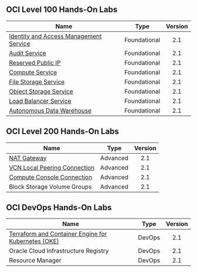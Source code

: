 


## OCI Level 100 Hands-On Labs 


|                  **Name**              |    **Type**  | **Version** |
|----------------------------------------|:------------:|:-------:|
|[Identity and Access Management Service](./Foundational/Identity_Access_Management/IAM_HOL.md) | Foundational |   2.1   |
|[Audit Service](./Foundational/Audit_Service/AUDIT_HOL.md) | Foundational |   2.1   | Foundational |   2.1   |
|[Reserved Public IP](./Foundational/Using_Reserved_Public_IP/Reserved_Public_IP_HOL.md) | Foundational |   2.1   | Foundational |   2.1   | 
|[Compute Service](./Foundational/Network_Compute_and_Block_Service/Compute_HOL.md)                        | Foundational |   2.1   |
|[File Storage Service](./Foundational/File_Storage_Service/FSS_HOL.md)                   | Foundational |   2.1   | 
|[Object Storage Service](./Foundational/Object_Storage/ObjectStorage_HOL.md)                   | Foundational |   2.1   |  
|[Load Balancer Service](./Foundational/Load_Balancer/load_balancer.md)                 | Foundational |   2.1   |      
|[Autonomous Data Warehouse](./Foundational/Autonomous_Data_Warehouse/ADW_HOL.md)             | Foundational |   2.1   |   



## OCI Level 200 Hands-On Labs 


|                  **Name**              |    **Type**  | **Version** | 
|----------------------------------------|:------------:|:-------:|
|[NAT Gateway](./L200-LAB/NAT_Gateway/nat_gateway.md)| Advanced |   2.1   | 
|[VCN Local Peering Connection](./L200-LAB/VCN_Local_Peering/vcn_local_peering.md)                       | Advanced |   2.1   |   
|[Compute Console Connection](./L200-LAB/Compute-Console-Connection/HOL-Console-Connection.md)| Advanced |   2.1   |   
|Block Storage Volume Groups                  | Advanced |   2.1   |   


## OCI DevOps Hands-On Labs


|                  **Name**              |    **Type**  | **Version** | 
|----------------------------------------|:------------:|:-------:|
|[Terraform and Container Engine for Kubernetes (OKE)](./DevOps/Terraform-and-OKE-LAB/tf_oke_hol.md)| DevOps |   2.1   | 
|Oracle Cloud Infrastructure Registry | DevOps |   2.1   |   
|Resource Manager                     | DevOps |   2.1   |      


